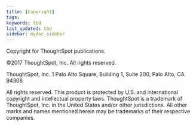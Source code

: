 ```yaml
---
title: [Copyright]
tags: 
keywords: tbd
last_updated: tbd
sidebar: mydoc_sidebar
---
```

Copyright for ThoughtSpot publications.

©2017 ThoughtSpot, Inc. All rights reserved.

ThoughtSpot, Inc. 1 Palo Alto Square, Building 1, Suite 200, Palo Alto, CA 94306

All rights reserved. This product is protected by U.S. and international copyright and intellectual property laws. ThoughtSpot is a trademark of ThoughtSpot, Inc. in the United States and/or other jurisdictions. All other marks and names mentioned herein may be trademarks of their respective companies.
